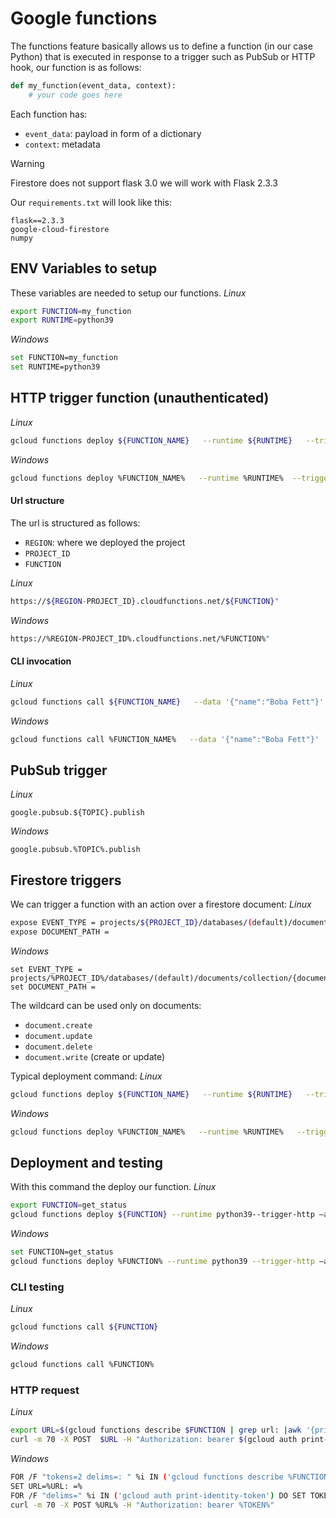 # Google functions
The functions feature basically allows us to define a function (in our case Python) that is executed in response to a trigger such as PubSub or HTTP hook, our function is as follows:

```python
def my_function(event_data, context):
    # your code goes here
```
Each function has:
 - `event_data`: payload in form of a dictionary
 - `context`: metadata

> [!WARNING]
> Firestore does not support flask 3.0 we will work with Flask 2.3.3

Our `requirements.txt` will look like this:
```text
flask==2.3.3
google-cloud-firestore
numpy
```

## ENV Variables to setup
These variables are needed to setup our functions.
*Linux*
```bash
export FUNCTION=my_function
export RUNTIME=python39
```
*Windows*
```bash
set FUNCTION=my_function
set RUNTIME=python39
```


## HTTP trigger function (unauthenticated)
*Linux*
```bash
gcloud functions deploy ${FUNCTION_NAME}   --runtime ${RUNTIME}   --trigger-http --allow-unauthenticated
```
*Windows*
```bash
gcloud functions deploy %FUNCTION_NAME%   --runtime %RUNTIME%  --trigger-http --allow unauthenticated
```
#### Url structure
The url is structured as follows:
 - `REGION`: where we deployed the project
 - `PROJECT_ID`
 - `FUNCTION`

*Linux*
```bash
https://${REGION-PROJECT_ID}.cloudfunctions.net/${FUNCTION}"
```
*Windows*
```bash
https://%REGION-PROJECT_ID%.cloudfunctions.net/%FUNCTION%"
```
#### CLI invocation
*Linux*
```bash
gcloud functions call ${FUNCTION_NAME}   --data '{"name":"Boba Fett"}'
```
*Windows*
```bash
gcloud functions call %FUNCTION_NAME%   --data '{"name":"Boba Fett"}'
```


## PubSub trigger
*Linux*
```
google.pubsub.${TOPIC}.publish
```
*Windows*
```
google.pubsub.%TOPIC%.publish
```
## Firestore triggers
We can trigger a function with an action over a firestore document:
*Linux*
```bash
expose EVENT_TYPE = projects/${PROJECT_ID}/databases/(default)/documents/collection/{document_wildcard}
expose DOCUMENT_PATH = 
```
*Windows*
```
set EVENT_TYPE = projects/%PROJECT_ID%/databases/(default)/documents/collection/{document_wildcard}
set DOCUMENT_PATH = 
```
The wildcard can be used only on documents:
 - `document.create`
 - `document.update`
 - `document.delete`
 - `document.write` (create or update)


Typical deployment command:
*Linux*
```bash
gcloud functions deploy ${FUNCTION_NAME}   --runtime ${RUNTIME}   --trigger-event "${EVENT_TYPE}" --trigger-resource "${DOCUMENT_PATH}"
```
*Windows*
```bash
gcloud functions deploy %FUNCTION_NAME%   --runtime %RUNTIME%   --trigger-event "%EVENT_TYPE%" --trigger-resource "%DOCUMENT_PATH%"
```



## Deployment and testing
With this command the deploy our function.
*Linux* 
```bash
export FUNCTION=get_status
gcloud functions deploy ${FUNCTION} --runtime python39--trigger-http –allow-unauthenticated --docker-registry=artifact-registry --no-gen2
```

*Windows*
```bash
set FUNCTION=get_status
gcloud functions deploy %FUNCTION% --runtime python39 --trigger-http –allow-unauthenticated --docker-registry=artifact-registry --no-gen2
```

### CLI testing
*Linux*
```bash
gcloud functions call ${FUNCTION}
```
*Windows*
```bash
gcloud functions call %FUNCTION%
```
### HTTP request
*Linux*
```bash
export URL=$(gcloud functions describe $FUNCTION | grep url: |awk '{print $2}')
curl -m 70 -X POST  $URL -H "Authorization: bearer $(gcloud auth print-identity-token)"
```
*Windows*
```bash
FOR /F "tokens=2 delims=: " %i IN ('gcloud functions describe %FUNCTION% ^| findstr "url:"') DO SET URL=%i
SET URL=%URL: =%
FOR /F "delims=" %i IN ('gcloud auth print-identity-token') DO SET TOKEN=%i
curl -m 70 -X POST %URL% -H "Authorization: bearer %TOKEN%"
```


